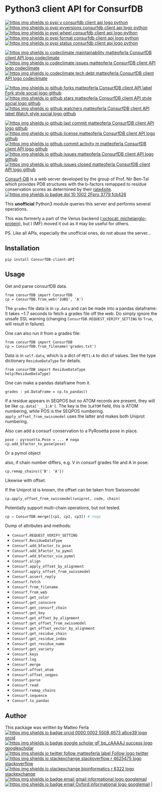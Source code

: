 # Python3 client API for ConsurfDB 

[![https img shields io pypi v consurfdb client api logo python](https://img.shields.io/pypi/v/ConsurfDB-client-API?logo=python)](https://pypi.org/project/ConsurfDB-client-API)
[![https img shields io pypi pyversions consurfdb client api logo python](https://img.shields.io/pypi/pyversions/ConsurfDB-client-API?logo=python)](https://pypi.org/project/ConsurfDB-client-API)
[![https img shields io pypi wheel consurfdb client api logo python](https://img.shields.io/pypi/wheel/ConsurfDB-client-API?logo=python)](https://pypi.org/project/ConsurfDB-client-API)
[![https img shields io pypi format consurfdb client api logo python](https://img.shields.io/pypi/format/ConsurfDB-client-API?logo=python)](https://pypi.org/project/ConsurfDB-client-API)
[![https img shields io pypi status consurfdb client api logo python](https://img.shields.io/pypi/status/ConsurfDB-client-API?logo=python)](https://pypi.org/project/ConsurfDB-client-API)

[![https img shields io codeclimate maintainability matteoferla ConsurfDB client API logo codeclimate](https://img.shields.io/codeclimate/maintainability/matteoferla/ConsurfDB-client-API?logo=codeclimate)](https://codeclimate.com/github/matteoferla/ConsurfDB-client-API)
[![https img shields io codeclimate issues matteoferla ConsurfDB client API logo codeclimate](https://img.shields.io/codeclimate/issues/matteoferla/ConsurfDB-client-API?logo=codeclimate)](https://codeclimate.com/github/matteoferla/ConsurfDB-client-API)
[![https img shields io codeclimate tech debt matteoferla ConsurfDB client API logo codeclimate](https://img.shields.io/codeclimate/tech-debt/matteoferla/ConsurfDB-client-API?logo=codeclimate)](https://codeclimate.com/github/matteoferla/ConsurfDB-client-API)

[![https img shields io github forks matteoferla ConsurfDB client API label Fork style social logo github](https://img.shields.io/github/forks/matteoferla/ConsurfDB-client-API?label=Fork&style=social&logo=github)](https://github.com/matteoferla/ConsurfDB-client-API)
[![https img shields io github stars matteoferla ConsurfDB client API style social logo github](https://img.shields.io/github/stars/matteoferla/ConsurfDB-client-API?style=social&logo=github)](https://github.com/matteoferla/ConsurfDB-client-API)
[![https img shields io github watchers matteoferla ConsurfDB client API label Watch style social logo github](https://img.shields.io/github/watchers/matteoferla/ConsurfDB-client-API?label=Watch&style=social&logo=github)](https://github.com/matteoferla/ConsurfDB-client-API)

[![https img shields io github last commit matteoferla ConsurfDB client API logo github](https://img.shields.io/github/last-commit/matteoferla/ConsurfDB-client-API?logo=github)](https://github.com/matteoferla/ConsurfDB-client-API)
[![https img shields io github license matteoferla ConsurfDB client API logo github](https://img.shields.io/github/license/matteoferla/ConsurfDB-client-API?logo=github)](https://github.com/matteoferla/ConsurfDB-client-API/raw/main/LICENCE)
[![https img shields io github commit activity m matteoferla ConsurfDB client API logo github](https://img.shields.io/github/commit-activity/m/matteoferla/ConsurfDB-client-API?logo=github)](https://github.com/matteoferla/ConsurfDB-client-API)
[![https img shields io github issues matteoferla ConsurfDB client API logo github](https://img.shields.io/github/issues/matteoferla/ConsurfDB-client-API?logo=github)](https://github.com/matteoferla/ConsurfDB-client-API)
[![https img shields io github issues closed matteoferla ConsurfDB client API logo github](https://img.shields.io/github/issues-closed/matteoferla/ConsurfDB-client-API?logo=github)](https://github.com/matteoferla/ConsurfDB-client-API)

[Consurf-DB](https://consurfdb.tau.ac.il/) is a web server developed by the group of Prof. Nir Ben-Tal
which provides PDB structures with the b-factors remapped to residue conservation scores as determined
by their [rate4site](https://www.tau.ac.il/~itaymay/cp/rate4site.html).
[![https img shields io badge doi 10 1002 2Fpro 3779 fcb426](https://img.shields.io/badge/doi-10.1002%2Fpro.3779-fcb426)](https://doi.org/10.1002%2Fpro.3779)

This **unofficial** Python3 module queries this server and performs several operations.

This was formerly a part of the Venus backend ([:octocat: michelanglo-protein](https://github.com/matteoferla/MichelaNGLo-protein-analysis)),
but I (MF) moved it out as it may be useful for others.

PS. Like all APIs, especially the unofficial ones, do not abuse the server...

## Installation

    pip install ConsurfDB-client-API

## Usage

Get and parse consurfDB data.

```python3
from consurfDB import ConsurfDB
cp = ConsurfDB.from_web('1UBQ', 'A')
```
The `grades` file data is in `cp.data` and can be made into a pandas dataframe:
It takes ~1.7 seconds to fetch a grades file off the web.
Do simply ignore the unsafe SSL warning
(changing `ConsurfDB.REQUEST_VERIFY_SETTING` to `True`, will result in failure).

One can also run it from a grades file:

```python3
from consurfDB import ConsurfDB
cp = ConsurfDB.from_filename('grades.txt')
```

Data is in `self.data`, which is a dict of `MET1:A` to dict of values.
See the type dictionary `ResidueDataType` for details.

```python3
from consurfDB import ResidueDataType
help(ResidueDataType)
```

One can make a pandas dataframe from it.

```python3
grades : pd.DataFrame = cp.to_pandas()
```

If a residue appears in SEQPOS but no ATOM records are present, they will be like ``cp.data['___1:A']``.
The key is the ``3LATOM`` field, this is ATOM numbering, while POS is the SEQPOS numbering.
``apply_offset_from_swissmodel`` uses the latter and makes both Uniprot numbering.

Also can add a consurf conservation to a PyRosetta pose in place.

```python3
pose : pyrosetta.Pose = ... # noqa
cp.add_bfactor_to_pose(pose)
```

Or a pymol object

also, if chain number differs, e.g. V in consurf grades file and A in pose:

```python3
cp.remap_chains({'B': 'A'})
```

Likewise with offset.

If the Uniprot id is known, the offset can be taken from Swissmodel

```python3
cp.apply_offset_from_swissmodel(uniprot, code, chain)
```

Potentially support multi-chain operations, but not tested.

```python
cp = ConsurfDB.merge([cp1, cp2, cp3]) # noqa
```

Dump of attributes and methods:

* `Consurf.REQUEST_VERIFY_SETTING`
* `Consurf.ResidueDataType`
* `Consurf.add_bfactor_to_pose`
* `Consurf.add_bfactor_to_pymol`
* `Consurf.add_bfactor_via_pymol`
* `Consurf.align`
* `Consurf.apply_offset_by_alignment`
* `Consurf.apply_offset_from_swissmodel`
* `Consurf.assert_reply`
* `Consurf.fetch`
* `Consurf.from_filename`
* `Consurf.from_web`
* `Consurf.get_color`
* `Consurf.get_conscore`
* `Consurf.get_consurf_chain`
* `Consurf.get_key`
* `Consurf.get_offset_by_alignment`
* `Consurf.get_offset_from_swissmodel`
* `Consurf.get_offset_vector_by_alignment`
* `Consurf.get_residue_chain`
* `Consurf.get_residue_index`
* `Consurf.get_residue_name`
* `Consurf.get_variety`
* `Consurf.keys`
* `Consurf.log`
* `Consurf.merge`
* `Consurf.offset_atom`
* `Consurf.offset_seqpos`
* `Consurf.parse`
* `Consurf.read`
* `Consurf.remap_chains`
* `Consurf.sequence`
* `Consurf.to_pandas`

## Author

This package was written by Matteo Ferla
[![https img shields io badge orcid 0000 0002 5508 4673 a6ce39 logo orcid](https://img.shields.io/badge/orcid-0000--0002--5508--4673-a6ce39?logo=orcid)](https://orcid.org/0000--0002--5508--4673) [![https img shields io badge google scholar gF bp_cAAAAJ success logo googlescholar](https://img.shields.io/badge/google--scholar-gF--bp_cAAAAJ-success?logo=googlescholar)](https://scholar.google.com/citations?user=gF--bp_cAAAAJ&hl=en) [![https img shields io twitter follow matteoferla label Follow logo twitter](https://img.shields.io/twitter/follow/matteoferla?label=Follow&logo=twitter)](https://twitter.com/matteoferla) [![https img shields io stackexchange stackoverflow r 4625475 logo stackoverflow](https://img.shields.io/stackexchange/stackoverflow/r/4625475?logo=stackoverflow)](https://stackoverflow.com/users/4625475) [![https img shields io stackexchange bioinformatics r 6322 logo stackexchange](https://img.shields.io/stackexchange/bioinformatics/r/6322?logo=stackexchange)](https://bioinformatics.stackexchange.com/users/6322) [![https img shields io badge email gmail informational logo googlemail](https://img.shields.io/badge/email-gmail-informational&logo=googlemail)](https://mailhide.io/e/Ey3RNO2G) [![https img shields io badge email Oxford informational logo googlemail](https://img.shields.io/badge/email-Oxford-informational&logo=googlemail)](https://mailhide.io/e/Y1dbgyyE) |
